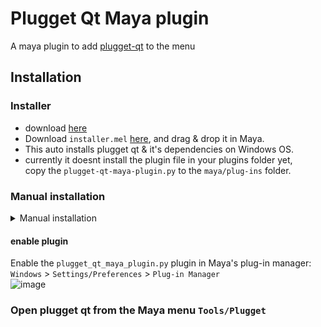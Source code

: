 # Plugget Qt Maya plugin

A maya plugin to add [plugget-qt](https://github.com/plugget/plugget-qt) to the menu




## Installation 

### Installer
- download [here](https://github.com/plugget/plugget-qt-maya-plugin/archive/refs/heads/main.zip)
- Download `installer.mel` [here](https://raw.githubusercontent.com/plugget/plugget-qt-maya-plugin/main/installer.mel), and drag & drop it in Maya.
- This auto installs plugget qt & it's dependencies on Windows OS.
- currently it doesnt install the plugin file in your plugins folder yet,  
copy the `plugget-qt-maya-plugin.py` to the `maya/plug-ins` folder.  

### Manual installation
<details>
<summary>Manual installation </summary>

#### install the Python plugin
- copy the `plugget-qt-maya-plugin.py` to the `maya/plug-ins` folder.  
- or run the below command to do it for you.
```
pip install https://github.com/plugget/plugget-qt-maya-plugin/archive/refs/heads/main.zip --target "C:/Users/%username%/Documents/Maya/plug-ins" --no-dependencies
```
<sup>_1. if the target folder doesn't exist, this command creates a `Maya/plug-ins` folder in your documents , which requires admin access_</sup>  
<sup>_2. When a user has been renamed on Windows, `%username%` will return the current name. But the folder path will use the old name_</sup>  

#### install the Python dependencies
pip install the dependencies to the Maya script folder
```
pip install plugget-qt --target "C:/Users/%username%/Documents/Maya/scripts" --no-dependencies
```
</details>

#### enable plugin
Enable the `plugget_qt_maya_plugin.py` plugin in Maya's plug-in manager:  
`Windows` > `Settings/Preferences` > `Plug-in Manager`  
![image](https://github.com/hannesdelbeke/maya-plugin-template/assets/3758308/a7134b7c-e9a0-45a9-8853-3493e191e848)

### Open plugget qt from the Maya menu `Tools/Plugget`

